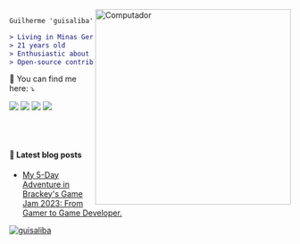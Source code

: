 <img src="https://raw.githubusercontent.com/MicaelliMedeiros/micaellimedeiros/master/image/computer-illustration.png" min-width="350px" max-width="350px" width="350px" align="right" alt="Computador">


```diff
Guilherme 'guisaliba', young passionate developer.

> Living in Minas Gerais, Brazil 🇧🇷
> 21 years old 
> Enthusiastic about data-structures, algorithms, cloud and AI. 
> Open-source contributor. Eager to learn and collaborate.
```

<p align="left">
  💌 You can find me here: ⤵️
</p>

<p align="left">
    <a href="https://twitter.com/guisaliba1"><img src="https://img.shields.io/badge/Twitter-1DA1F2?style=for-the-badge&logo=twitter&logoColor=white"></img></a>
    <a href="https://www.twitch.tv/salibaa"><img src="https://img.shields.io/badge/Twitch-9146FF?style=for-the-badge&logo=twitch&logoColor=white"></img></a>
    <a href="https://www.linkedin.com/in/guisaliba/"><img src="https://img.shields.io/badge/LinkedIn-0077B5?style=for-the-badge&logo=linkedin&logoColor=004182"></img></a>
    <a href="https://dev.to/guisaliba"><img src="https://img.shields.io/badge/dev.to-0A0A0A?style=for-the-badge&logo=dev.to&logoColor=white"></img></a>
</p>  
<br>
<br>

#### 📕 Latest blog posts

<!-- BLOG:START -->
- [My 5-Day Adventure in Brackey's Game Jam 2023: From Gamer to Game Developer.]([https://dev.to/feministech/desvendando-a-acessibilidade-dos-aplicativos-moveis-descubra-como-testa-la-1m36](https://dev.to/guisaliba/my-5-day-adventure-in-brackeys-game-jam-2023-from-gamer-to-game-developer-3d21))
<!-- BLOG:END -->

[![guisaliba](https://github-readme-stats.vercel.app/api/top-langs/?username=guisaliba&layout=compact&theme=tokyonight&hide=html,css&show_icons=true)](https://github.com/anuraghazra/github-readme-stats)
